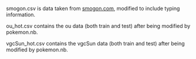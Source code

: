 smogon.csv is data taken from [smogon.com](https://www.smogon.com/dex/sm/pokemon/), modified to include typing information.

ou_hot.csv contains the ou data (both train and test) after being modified by pokemon.nb.

vgcSun_hot.csv contains the vgcSun data (both train and test) after being modified by pokemon.nb.